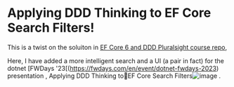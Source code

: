 # Applying DDD Thinking to EF Core Search Filters!

This is a twist on the soluiton in [EF Core 6 and DDD Pluralsight course repo](https://github.com/julielerman/EFCore6andDDDPluralsight),

Here, I have added a more intelligent search and a UI (a pair in fact) for the dotnet [FWDays '23[(https://fwdays.com/en/event/dotnet-fwdays-2023) presentation , Applying DDD Thinking toEF Core Search Filters![image](https://github.com/julielerman/FilteringwithEFCoreandDDD/assets/5007120/29bd318b-bf4d-4b89-88fd-79b3be75fbdc)
.
